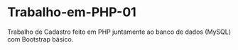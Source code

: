 # Trabalho-em-PHP-01
Trabalho de Cadastro feito em PHP juntamente ao banco de dados (MySQL) com Bootstrap básico.

